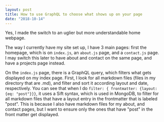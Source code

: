```yaml
---
layout: post
title: How to use GraphQL to choose what shows up on your page
date: "2018-10-14"
---
```

Yes, I made the switch to an uglier but more understandable home webpage. 

The way I currently have my site set up, I have 3 main pages: first the homepage, which is on `index.js`, an `about.js` page, and a `contact.js` page. I may switch this later to have about and contact on the same page, and have a projects page instead.

On the `index.js` page, there is a GraphQL query, which filters what gets displayed on my index page. First, I look for all markdown files (files in my directory that are .md), and filter and sort it according layout and date, respectively. You can see that when I do `filter: { frontmatter: {layout: {eq: "post"}}}`, it uses a Sift syntax, which is used in MongoDB, to filter for all markdown files that have a layout entry in the frontmatter that is labeled "post". This is because I also have markdown files for my about, and contact pages, but I want to ensure only the ones that have "post" in the front matter get displayed.